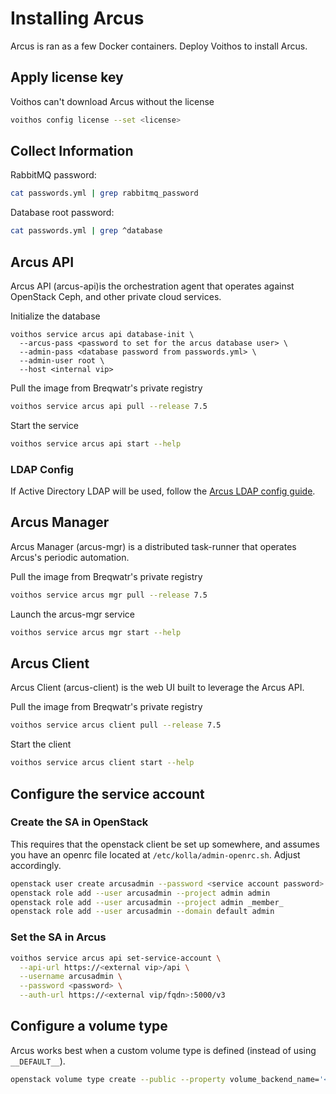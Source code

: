 # Installing Arcus

Arcus is ran as a few Docker containers. Deploy Voithos to install Arcus.

## Apply license key

Voithos can't download Arcus without the license

```bash
voithos config license --set <license>
```

## Collect Information

RabbitMQ password:

```bash
cat passwords.yml | grep rabbitmq_password
```

Database root password:

```bash
cat passwords.yml | grep ^database
```



## Arcus API

Arcus API (arcus-api)is the orchestration agent that operates against OpenStack Ceph, and other
private cloud services.

Initialize the database

```
voithos service arcus api database-init \
  --arcus-pass <password to set for the arcus database user> \
  --admin-pass <database password from passwords.yml> \
  --admin-user root \
  --host <internal vip>
```

Pull the image from Breqwatr's private registry

```bash
voithos service arcus api pull --release 7.5
```

Start the service

```bash
voithos service arcus api start --help
```


### LDAP Config

If Active Directory LDAP will be used, follow the [Arcus LDAP config guide](/arcus-ldap-config.html).



## Arcus Manager

Arcus Manager (arcus-mgr) is a distributed task-runner that operates Arcus's periodic automation.

Pull the image from Breqwatr's private registry

```bash
voithos service arcus mgr pull --release 7.5
```

Launch the arcus-mgr service

```bash
voithos service arcus mgr start --help
```


## Arcus Client

Arcus Client (arcus-client) is the web UI built to leverage the Arcus API.


Pull the image from Breqwatr's private registry

```bash
voithos service arcus client pull --release 7.5
```

Start the client

```bash
voithos service arcus client start --help
```


## Configure the service account

### Create the SA in OpenStack

This requires that the openstack client be set up somewhere, and assumes you have an openrc
file located at `/etc/kolla/admin-openrc.sh`. Adjust accordingly.

```bash
openstack user create arcusadmin --password <service account password>
openstack role add --user arcusadmin --project admin admin
openstack role add --user arcusadmin --project admin _member_
openstack role add --user arcusadmin --domain default admin
```

### Set the SA in Arcus

```bash
voithos service arcus api set-service-account \
  --api-url https://<external vip>/api \
  --username arcusadmin \
  --password <password> \
  --auth-url https://<external vip/fqdn>:5000/v3
```


## Configure a volume type

Arcus works best when a custom volume type is defined (instead of using `__DEFAULT__`).

```bash
openstack volume type create --public --property volume_backend_name='<backend-name>' <name>
```
